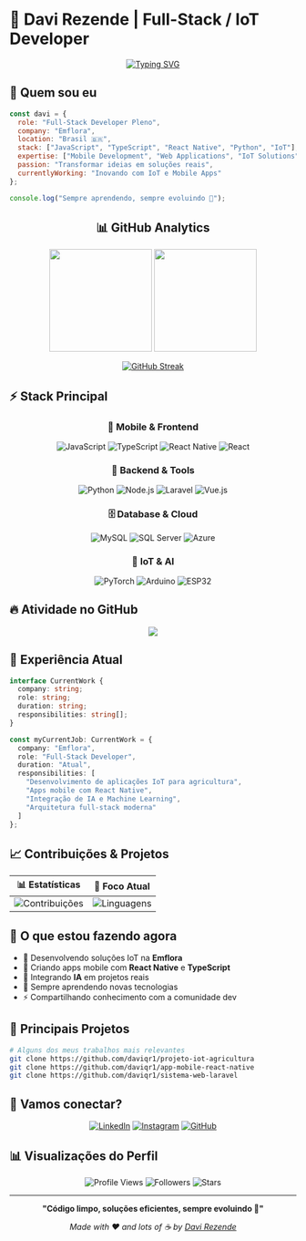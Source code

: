 # 🚀 Davi Rezende | Full-Stack / IoT Developer

<div align="center">
  
[![Typing SVG](https://readme-typing-svg.demolab.com?font=Fira+Code&size=28&duration=3000&pause=1000&color=00D9FF&center=true&vCenter=true&width=700&lines=Full-Stack+Developer+%7C+Mobile+Expert;IoT+%26+AI+Solutions+Architect;React+Native+%7C+TypeScript+%7C+JavaScript;Building+the+Future+with+Code)](https://git.io/typing-svg)

</div>

## 🎯 **Quem sou eu**

```javascript
const davi = {
  role: "Full-Stack Developer Pleno",
  company: "Emflora",
  location: "Brasil 🇧🇷",
  stack: ["JavaScript", "TypeScript", "React Native", "Python", "IoT"],
  expertise: ["Mobile Development", "Web Applications", "IoT Solutions", "AI Integration"],
  passion: "Transformar ideias em soluções reais",
  currentlyWorking: "Inovando com IoT e Mobile Apps"
};

console.log("Sempre aprendendo, sempre evoluindo 🚀");
```

<div align="center">

## 📊 **GitHub Analytics**

<img height="180em" src="https://github-readme-stats.vercel.app/api?username=daviqr1&show_icons=true&theme=radical&include_all_commits=true&count_private=true&hide_border=true&bg_color=0d1117&title_color=00d9ff&icon_color=00d9ff&text_color=c9d1d9"/>
<img height="180em" src="https://github-readme-stats.vercel.app/api/top-langs/?username=daviqr1&layout=compact&langs_count=16&theme=radical&hide_border=true&bg_color=0d1117&title_color=00d9ff&text_color=c9d1d9"/>

</div>

<div align="center">

[![GitHub Streak](https://streak-stats.demolab.com/?user=daviqr1&theme=radical&hide_border=true&background=0d1117&stroke=00d9ff&ring=00d9ff&fire=ff6b6b&currStreakLabel=00d9ff)](https://git.io/streak-stats)

</div>

## ⚡ **Stack Principal**

<div align="center">

### 📱 **Mobile & Frontend**
![JavaScript](https://img.shields.io/badge/JavaScript-F7DF1E?style=for-the-badge&logo=javascript&logoColor=black)
![TypeScript](https://img.shields.io/badge/TypeScript-007ACC?style=for-the-badge&logo=typescript&logoColor=white)
![React Native](https://img.shields.io/badge/React_Native-20232A?style=for-the-badge&logo=react&logoColor=61DAFB)
![React](https://img.shields.io/badge/React-20232A?style=for-the-badge&logo=react&logoColor=61DAFB)

### 🔧 **Backend & Tools**
![Python](https://img.shields.io/badge/Python-3776AB?style=for-the-badge&logo=python&logoColor=white)
![Node.js](https://img.shields.io/badge/Node.js-43853D?style=for-the-badge&logo=node.js&logoColor=white)
![Laravel](https://img.shields.io/badge/Laravel-FF2D20?style=for-the-badge&logo=laravel&logoColor=white)
![Vue.js](https://img.shields.io/badge/Vue.js-35495E?style=for-the-badge&logo=vue.js&logoColor=4FC08D)

### 🗄️ **Database & Cloud**
![MySQL](https://img.shields.io/badge/MySQL-005C84?style=for-the-badge&logo=mysql&logoColor=white)
![SQL Server](https://img.shields.io/badge/Microsoft_SQL_Server-CC2927?style=for-the-badge&logo=microsoft-sql-server&logoColor=white)
![Azure](https://img.shields.io/badge/Microsoft_Azure-0089D6?style=for-the-badge&logo=microsoft-azure&logoColor=white)

### 🤖 **IoT & AI**
![PyTorch](https://img.shields.io/badge/PyTorch-EE4C2C?style=for-the-badge&logo=pytorch&logoColor=white)
![Arduino](https://img.shields.io/badge/Arduino-00979D?style=for-the-badge&logo=Arduino&logoColor=white)
![ESP32](https://img.shields.io/badge/ESP32-000000?style=for-the-badge&logo=Espressif&logoColor=white)

</div>

## 🔥 **Atividade no GitHub**

<div align="center">
<img src="https://github-readme-activity-graph.vercel.app/graph?username=daviqr1&theme=react-dark&hide_border=true&bg_color=0d1117&color=00d9ff&line=00d9ff&point=ff6b6b" />
</div>

## 💼 **Experiência Atual**

```typescript
interface CurrentWork {
  company: string;
  role: string;
  duration: string;
  responsibilities: string[];
}

const myCurrentJob: CurrentWork = {
  company: "Emflora",
  role: "Full-Stack Developer",
  duration: "Atual",
  responsibilities: [
    "Desenvolvimento de aplicações IoT para agricultura",
    "Apps mobile com React Native",
    "Integração de IA e Machine Learning",
    "Arquitetura full-stack moderna"
  ]
};
```

## 📈 **Contribuições & Projetos**

<div align="center">

| 📊 **Estatísticas** | 🎯 **Foco Atual** |
|:---:|:---:|
| ![Contribuições](https://github-readme-stats.vercel.app/api?username=daviqr1&show_icons=true&theme=radical&hide_border=true&bg_color=0d1117&title_color=00d9ff&icon_color=00d9ff&text_color=c9d1d9&custom_title=Minhas%20Stats&hide=issues) | ![Linguagens](https://github-readme-stats.vercel.app/api/top-langs/?username=daviqr1&layout=donut&theme=radical&hide_border=true&bg_color=0d1117&title_color=00d9ff&text_color=c9d1d9) |

</div>

## 🎯 **O que estou fazendo agora**

- 🔭 Desenvolvendo soluções IoT na **Emflora**
- 📱 Criando apps mobile com **React Native** e **TypeScript**
- 🧠 Integrando **IA** em projetos reais
- 🌱 Sempre aprendendo novas tecnologias
- ⚡ Compartilhando conhecimento com a comunidade dev

## 🌟 **Principais Projetos**

```bash
# Alguns dos meus trabalhos mais relevantes
git clone https://github.com/daviqr1/projeto-iot-agricultura
git clone https://github.com/daviqr1/app-mobile-react-native
git clone https://github.com/daviqr1/sistema-web-laravel
```

## 🤝 **Vamos conectar?**

<div align="center">

[![LinkedIn](https://img.shields.io/badge/LinkedIn-0077B5?style=for-the-badge&logo=linkedin&logoColor=white)](https://www.linkedin.com/in/davi-barros-de-rezende-09540b222/)
[![Instagram](https://img.shields.io/badge/Instagram-E4405F?style=for-the-badge&logo=instagram&logoColor=white)](https://www.instagram.com/davi_b.rezende/)
[![GitHub](https://img.shields.io/badge/GitHub-100000?style=for-the-badge&logo=github&logoColor=white)](https://github.com/daviqr1)

</div>

## 📊 **Visualizações do Perfil**

<div align="center">

![Profile Views](https://komarev.com/ghpvc/?username=daviqr1&color=00d9ff&style=for-the-badge&label=Visualizações)
![Followers](https://img.shields.io/github/followers/daviqr1?style=for-the-badge&color=00d9ff&labelColor=1c1c1c)
![Stars](https://img.shields.io/github/stars/daviqr1?style=for-the-badge&color=00d9ff&labelColor=1c1c1c)

</div>

---

<div align="center">
  
**"Código limpo, soluções eficientes, sempre evoluindo 🚀"**

*Made with ❤️ and lots of ☕ by [Davi Rezende](https://github.com/daviqr1)*

</div>
